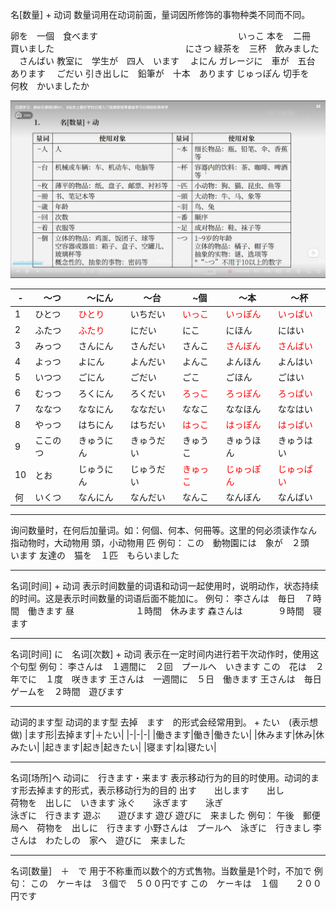 名[数量] + 动词
数量词用在动词前面，量词因所修饰的事物种类不同而不同。

卵を　一個　食べます　　　　　　　　　　　　　　　　いっこ
本を　二冊　買いました　　　　　　　　　　　　　　　にさつ
緑茶を　三杯　飲みました                        　さんばい
教室に　学生が　四人　います                    　よにん
ガレージに　車が　五台　あります                　ごだい
引き出しに　鉛筆が　十本　あります                 じゅっぽん
切手を　何枚　かいましたか

![量词](../images/量词.png)

|-|～つ|～にん|～台|~個|～本|～杯|
|-|-|-|-|-|-|-|
|1|ひとつ|<font color=#FF000 >ひとり</font>|いちだい|<font color=#FF000 >いっこ</font>|<font color=#FF000 >いっぽん</font>|<font color=#FF000 >いっぱい</font>|
|2|ふたつ|<font color=#FF000 >ふたり</font>|にだい|にこ|にほん|にはい|
|3|みっつ|さんにん|さんだい|さんこ|<font color=#FF000 >さんぼん</font>|<font color=#FF000 >さんばい</font>|
|4|よっつ|よにん|よんだい|よんこ|よんほん|よんはい|
|5|いつつ|ごにん|ごだい|ごこ|ごほん|ごはい|
|6|むっつ|ろくにん|ろくだい|<font color=#FF000 >ろっこ</font>|<font color=#FF000 >ろっぽん</font>|<font color=#FF000 >ろっぱい</font>|
|7|ななつ|ななにん|ななだい|ななこ|ななほん|ななはい|
|8|やっつ|はちにん|はちだい|<font color=#FF000 >はっこ</font>|<font color=#FF000 >はっぽん</font>|<font color=#FF000 >はっぱい</font>|
|9|ここのつ|きゅうにん|きゅうだい|きゅうこ|きゅうほん|きゅうはい|
|10|とお|じゅうにん|じゅうだい|<font color=#FF000 >きゅっこ</font>|<font color=#FF000 >じゅっぽん</font>|<font color=#FF000 >じゅっぱい</font>|
|何|いくつ|なんにん|なんだい|なんこ|なんぼん|なんばい|

---
询问数量时，在何后加量词。如：何個、何本、何冊等。这里的何必须读作なん
指动物时，大动物用 頭，小动物用 匹
例句：
この　動物園には　象が　２頭　います
友達の　猫を　１匹　もらいました

---
名词[时间] + 动词
表示时间数量的词语和动词一起使用时，说明动作，状态持续的时间。这是表示时间数量的词语后面不能加に。
例句：
李さんは　毎日　７時間　働きます
昼　　　　　　　１時間　休みます
森さんは　　　　９時間　寝ます

---
名词[时间] に　名词[次数] + 动词
表示在一定时间内进行若干次动作时，使用这个句型
例句：
李さんは　１週間に　２回　プールへ　いきます
この　花は　２年でに　１度　咲きます
王さんは　一週間に　５日　働きます
王さんは　毎日　ゲームを　２時間　遊びます

---
动词的ます型
动词的ます型 去掉　ます　的形式会经常用到。 + たい　(表示想做)
|ます形|去掉ます|＋たい|
|-|-|-|
|働きます|働き|働きたい|
|休みます|休み|休みたい|
|起きます|起き|起きたい|
|寝ます|ね|寝たい|

---
名词[场所]へ  动词に　行きます・来ます
表示移动行为的目的时使用。动词的ます形去掉ます的形式，表示移动行为的目的
出す　　出します　　出し　　　　　　　　　　　　　　　　荷物を　出しに　いきます
泳ぐ　　泳ぎます　　泳ぎ　　　　　　　　　　　　　　　　泳ぎに　行きます
遊ぶ　　遊びます    遊び                            遊びに　来ました
例句：
午後　郵便局へ　荷物を　出しに　行きます
小野さんは　プールへ　泳ぎに　行きまし
李さんは　わたしの　家へ　遊びに　来ました

---
名词[数量]　＋　で
用于不称重而以数个的方式售物。当数量是1个时，不加で
例句：
この　ケーキは　３個で　５００円です
この　ケーキは　１個　　２００円です

